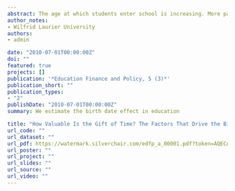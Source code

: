 ```yaml
---
abstract: The age at which students enter school is increasing. More parents are delaying their child's entry, and U.S. states are moving school entry cutoffs earlier, mainly because older students outperform younger ones on many educational outcomes. Much of the literature interprets advantages held by older students as benefits to entering school older, but because entering older means being older when students take tests, it is unknown if performance differences are attributable to entry age or test age. Policy and parent behavior depend on which age effect matters more. Using a natural experiment from the province of British Columbia, Canada, that temporarily altered entry dates, I estimate an upper bound of the test age effect and a lower bound of the entry age effect. Results show that the upper bound of the test age effect is much larger than the lower bound of the entry age effect.
author_notes:
- Wilfrid Laurier University
authors:
- admin

date: "2010-07-01T00:00:00Z"
doi: ""
featured: true
projects: []
publication: '*Education Finance and Policy, 5 (3)*'
publication_short: ""
publication_types:
- "2"
publishDate: "2010-07-01T00:00:00Z"
summary: We estimate the birth date effect in education

title: "How Valuable Is the Gift of Time? The Factors That Drive the Birth Date Effect in Education"
url_code: ""
url_dataset: ""
url_pdf: https://watermark.silverchair.com/edfp_a_00001.pdf?token=AQECAHi208BE49Ooan9kkhW_Ercy7Dm3ZL_9Cf3qfKAc485ysgAAAsQwggLABgkqhkiG9w0BBwagggKxMIICrQIBADCCAqYGCSqGSIb3DQEHATAeBglghkgBZQMEAS4wEQQMzuZ6fb19qu3WgkxeAgEQgIICd0LQjaR2a66rDZjDuv7WGdbzN9sp2GTzVAWHHbkvTKTycQYUG8JHJ2Xie5BYPKUB4kjVoVzbqNfYfKbSV4Sl-SYgxtjLEiR2UX1ME7YJ3TnVQwK4x2NY7P16JrWEttcZwg7S3aV3l0KZDbe1yzvZ-Zv9G3XylQYGB0aMyqb3KLg52ytqzIY8IU6Xo5EGEBar9VOvcxS8w79VL4vSLV9HC1unO2oq-ZvBu2sUqEX86Af5tLgGrv19U_9G_qO6TMABsYuaF5FjrIVus4rfEuMtI1MjrVk55TMJBDWW8GgsdDDEyk4PFF4Ji5pHTx6erq1Mjb457cfhQiy8DzoVCtGZprEGdyXANMXDhU0ILsy1Mu_KusfcjQN8P0JzOHPIjjQ2cocXVJGStEFLkPnYqeIzLYYsGJxCv0w-uzbq6rcRJBehUggonLK-meNsOtJRl0ht80EV3cmC9-tOYQ8cOWHyUD1X9vh355vQLfo0QI6AqRe5hauggu1s8FTDCYIKNx7rLslduMAF258_E7QA3q9IcA5z9BdW4mOt9axO3wLYNp18PQFUqXRvsu58dECAv_dWRJBMpLy7AO64FichkmlZ0oXQTc3Jp-ESmvhBldh6LH4lkzGsxFXJW1r487c8kYnmL1UtemIAKmxZRtlFFd7LHFyzsQwbTQumXyUxfNI6FGmh0RRoLFiA-7L0ZLewGPVfZR0bE84qE3l8bSQxCfFqndHClX44hpvHulD9YRLusfHU4omhEkL3b5yzHjI0cLcBrrsEKzFZ9DQ_qGG4VQ76cp88vvNKK81YfsHshelZi-Z800ego6YfR7Wlfk4rbwC3dkgS_WrPY6E
url_poster: ""
url_project: ""
url_slides: ""
url_source: ""
url_video: ""
---
```


